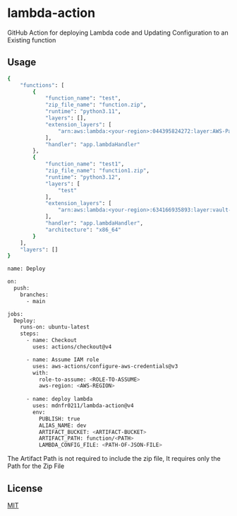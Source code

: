 # lambda-action

GitHub Action for deploying Lambda code and Updating Configuration to an Existing function

## Usage

```bash
{
    "functions": [
        {
            "function_name": "test",
            "zip_file_name": "function.zip",
            "runtime": "python3.11",
            "layers": [],
            "extension_layers": [
                "arn:aws:lambda:<your-region>:044395824272:layer:AWS-Parameters-and-Secrets-Lambda-Extension:11"
            ],
            "handler": "app.lambdaHandler"
        },
        {
            "function_name": "test1",
            "zip_file_name": "function1.zip",
            "runtime": "python3.12",
            "layers": [
                "test"
            ],
            "extension_layers": [
                "arn:aws:lambda:<your-region>:634166935893:layer:vault-lambda-extension:13"
            ],
            "handler": "app.lambdaHandler",
            "architecture": "x86_64"
        }
    ],
    "layers": []
}
```

```bash
name: Deploy

on:
  push:
    branches:
      - main

jobs:
  Deploy:
    runs-on: ubuntu-latest
    steps:
      - name: Checkout
        uses: actions/checkout@v4

      - name: Assume IAM role
        uses: aws-actions/configure-aws-credentials@v3
        with:
          role-to-assume: <ROLE-TO-ASSUME>
          aws-region: <AWS-REGION>
        
      - name: deploy lambda
        uses: mdnfr0211/lambda-action@v4
        env:
          PUBLISH: true
          ALIAS_NAME: dev
          ARTIFACT_BUCKET: <ARTIFACT-BUCKET>
          ARTIFACT_PATH: function/<PATH>
          LAMBDA_CONFIG_FILE: <PATH-OF-JSON-FILE>

```

The Artifact Path is not required to include the zip file, It requires only the Path for the Zip File


## License

[MIT](https://choosealicense.com/licenses/mit/)